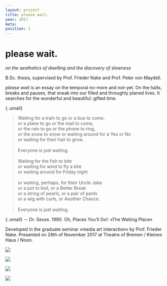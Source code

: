 ```yaml
---
layout: project
title: please wait.
year: 2017
meta: 
position: 1
---
```


# please wait.

*on the aesthetics of dwelling and the discovery of slowness*

B.Sc. thesis, supervised by Prof. Frieder Nake and Prof. Peter von Maydell.

*please wait* is an essay on the temporal no-more and not-yet. On the halts, breaks and pauses, that sneak into our filled and throughly planed lives. It searches for the wonderful and beautiful: gifted time.

{:.small}
> Waiting for a train to go or a bus to come,<br/>
or a plane to go or the mail to come,<br/>
or the rain to go or the phone to ring,<br/>
or the snow to snow or waiting around for a Yes or No<br/>
or waiting for their hair to grow.<br/><br/>
Everyone is just waiting.<br/><br/>
Waiting for the fish to bite<br/>
or waiting for wind to fly a kite<br/>
or waiting around for Friday night<br/><br/>
or waiting, perhaps, for their Uncle Jake<br/>
or a pot to boil, or a Better Break<br/>
or a string of pearls, or a pair of pants<br/>
or a wig with curls, or Another Chance.<br/><br/>
Everyone is just waiting.

{:.small}
-- Dr. Seuss. 1990. Oh, Places You’ll Go!: »The Waiting Place«


Developed in the graduate seminar »media art interaction« by Prof. Frieder Nake. Presented on 28th of November 2017 at Theatre of Bremen / Kleines Haus / Noon.

![](/waiting-colloquium-1.jpg)

![](/waiting-colloquium-4.jpg)

![](/waiting-colloquium-6.jpg)

![](/waiting-colloquium-9.jpg)
